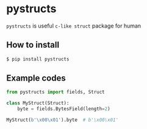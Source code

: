 # pystructs

`pystructs` is useful `c-like struct` package for human

## How to install

```bash
$ pip install pystructs
```

## Example codes

```python
from pystructs import fields, Struct

class MyStruct(Struct):
    byte = fields.BytesField(length=2)

MyStruct(b'\x00\x01').byte  # b'\x00\x01'
```